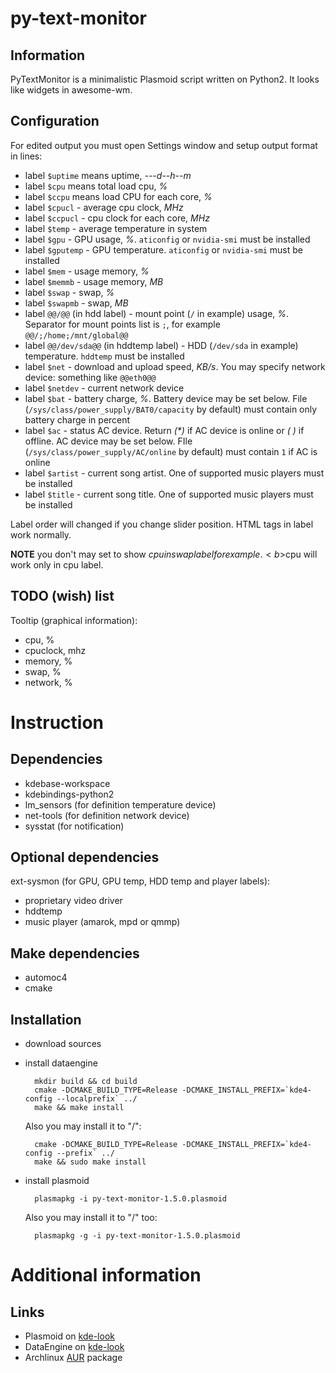 py-text-monitor
=============

Information
-----------
PyTextMonitor is a minimalistic Plasmoid script written on Python2. It looks like widgets in awesome-wm.

Configuration
-------------
For edited output you must open Settings window and setup output format in lines:
* label `$uptime` means uptime, <i>---d--h--m</i>
* label `$cpu` means total load cpu, <i>%</i>
* label `$ccpu` means load CPU for each core, <i>%</i>
* label `$cpucl` - average cpu clock, <i>MHz</i>
* label `$ccpucl` - cpu clock for each core, <i>MHz</i>
* label `$temp` - average temperature in system
* label `$gpu` - GPU usage, <i>%</i>. `aticonfig` or `nvidia-smi` must be installed
* label `$gputemp` - GPU temperature. `aticonfig` or `nvidia-smi` must be installed
* label `$mem` - usage memory, <i>%</i>
* label `$memmb` - usage memory, <i>MB</i>
* label `$swap` - swap, <i>%</i>
* label `$swapmb` - swap, <i>MB</i>
* label `@@/@@` (in hdd label) - mount point (`/` in example) usage, <i>%</i>. Separator for mount points list is `;`, for example `@@/;/home;/mnt/global@@`
* label `@@/dev/sda@@` (in hddtemp label) - HDD (`/dev/sda` in example) temperature. `hddtemp` must be installed
* label `$net` - download and upload speed, <i>KB/s</i>. You may specify network device: something like `@@eth0@@`
* label `$netdev` - current network device
* label `$bat` - battery charge, <i>%</i>. Battery device may be set below. File (`/sys/class/power_supply/BAT0/capacity` by default) must contain only battery charge in percent
* label `$ac` - status AC device. Return <i>(*)</i> if AC device is online or <i>( )</i> if offline. AC device may be set below. FIle (`/sys/class/power_supply/AC/online` by default) must contain `1` if AC is online
* label `$artist` - current song artist. One of supported music players must be installed
* label `$title` - current song title. One of supported music players must be installed

Label order will changed if you change slider position. HTML tags in label work normally.

**NOTE** you don't may set to show $cpu in swap label for example. <b>$cpu will work only in cpu label</b>.

TODO (wish) list
----------------
Tooltip (graphical information):
* cpu, %
* cpuclock, mhz
* memory, %
* swap, %
* network, %

Instruction
===========

Dependencies
------------
* kdebase-workspace
* kdebindings-python2
* lm_sensors (for definition temperature device)
* net-tools (for definition network device)
* sysstat (for notification)

Optional dependencies
---------------------
ext-sysmon (for GPU, GPU temp, HDD temp and player labels):
* proprietary video driver
* hddtemp
* music player (amarok, mpd or qmmp)

Make dependencies
-----------------
* automoc4
* cmake

Installation
------------
* download sources
* install dataengine

        mkdir build && cd build
        cmake -DCMAKE_BUILD_TYPE=Release -DCMAKE_INSTALL_PREFIX=`kde4-config --localprefix` ../
        make && make install

  Also you may install it to "/":

        cmake -DCMAKE_BUILD_TYPE=Release -DCMAKE_INSTALL_PREFIX=`kde4-config --prefix` ../
        make && sudo make install

* install plasmoid

        plasmapkg -i py-text-monitor-1.5.0.plasmoid

  Also you may install it to "/" too:

        plasmapkg -g -i py-text-monitor-1.5.0.plasmoid

Additional information
======================

Links
-----
* Plasmoid on [kde-look](http://kde-look.org/content/show.php/Py+Text+Monitor?content=157124)
* DataEngine on [kde-look](http://kde-look.org/content/show.php/Extended+Systemmonitor+DataEngine?content=158773)
* Archlinux [AUR](https://aur.archlinux.org/packages/kdeplasma-applets-pytextmonitor/) package
